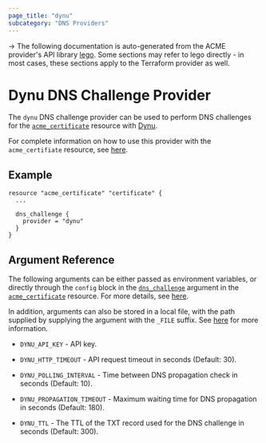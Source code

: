 ```yaml
---
page_title: "dynu"
subcategory: "DNS Providers"
---
```


-> The following documentation is auto-generated from the ACME
provider's API library [lego](https://go-acme.github.io/lego/).  Some
sections may refer to lego directly - in most cases, these sections
apply to the Terraform provider as well.

# Dynu DNS Challenge Provider

The `dynu` DNS challenge provider can be used to perform DNS challenges for
the [`acme_certificate`][resource-acme-certificate] resource with
[Dynu](https://www.dynu.com/).

[resource-acme-certificate]: ../resources/certificate.md

For complete information on how to use this provider with the `acme_certifiate`
resource, see [here][resource-acme-certificate-dns-challenges].

[resource-acme-certificate-dns-challenges]: ../resources/certificate.md#using-dns-challenges

## Example

```hcl
resource "acme_certificate" "certificate" {
  ...

  dns_challenge {
    provider = "dynu"
  }
}
```
## Argument Reference

The following arguments can be either passed as environment variables, or
directly through the `config` block in the
[`dns_challenge`][resource-acme-certificate-dns-challenge-arg] argument in the
[`acme_certificate`][resource-acme-certificate] resource. For more details, see
[here][resource-acme-certificate-dns-challenges].

[resource-acme-certificate-dns-challenge-arg]: ../resources/certificate.md#dns_challenge

In addition, arguments can also be stored in a local file, with the path
supplied by supplying the argument with the `_FILE` suffix. See
[here][acme-certificate-file-arg-example] for more information.

[acme-certificate-file-arg-example]: ../resources/certificate.md#using-variable-files-for-provider-arguments

* `DYNU_API_KEY` - API key.

* `DYNU_HTTP_TIMEOUT` - API request timeout in seconds (Default: 30).
* `DYNU_POLLING_INTERVAL` - Time between DNS propagation check in seconds (Default: 10).
* `DYNU_PROPAGATION_TIMEOUT` - Maximum waiting time for DNS propagation in seconds (Default: 180).
* `DYNU_TTL` - The TTL of the TXT record used for the DNS challenge in seconds (Default: 300).


